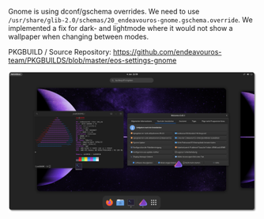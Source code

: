 Gnome is using dconf/gschema overrides. We need to use 
`/usr/share/glib-2.0/schemas/20_endeavouros-gnome.gschema.override`.
We implemented a fix for dark- and lightmode where it would not show a wallpaper when changing between modes.

PKGBUILD / Source Repository:
https://github.com/endeavouros-team/PKGBUILDS/blob/master/eos-settings-gnome

![eos-gnome](https://raw.githubusercontent.com/endeavouros-team/endeavouros-DE-fixes/main/gnome/gnome.png)

